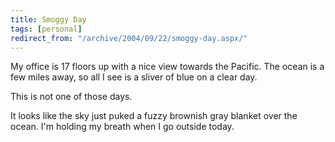 ```yaml
---
title: Smoggy Day
tags: [personal]
redirect_from: "/archive/2004/09/22/smoggy-day.aspx/"
---
```


My office is 17 floors up with a nice view towards the Pacific. The
ocean is a few miles away, so all I see is a sliver of blue on a clear
day.

This is not one of those days.

It looks like the sky just puked a fuzzy brownish gray blanket over the
ocean. I'm holding my breath when I go outside today.

